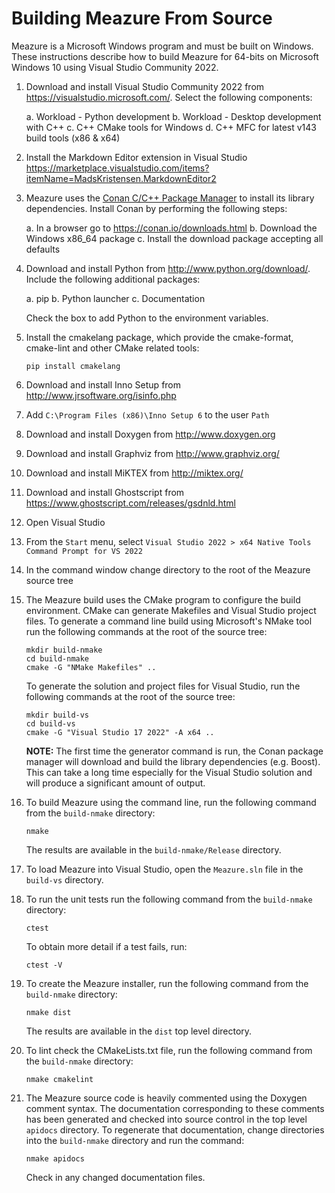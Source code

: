 # Building Meazure From Source

Meazure is a Microsoft Windows program and must be built on Windows. These
instructions describe how to build Meazure for 64-bits on Microsoft Windows
10 using Visual Studio Community 2022.

1. Download and install Visual Studio Community 2022 from <https://visualstudio.microsoft.com/>.
   Select the following components:

   a. Workload - Python development
   b. Workload - Desktop development with C++
   c. C++ CMake tools for Windows
   d. C++ MFC for latest v143 build tools (x86 & x64)

2. Install the Markdown Editor extension in Visual Studio
   <https://marketplace.visualstudio.com/items?itemName=MadsKristensen.MarkdownEditor2>

3. Meazure uses the [Conan C/C++ Package Manager](https://conan.io/) to install its library dependencies. Install
   Conan by performing the following steps:

   a. In a browser go to <https://conan.io/downloads.html>
   b. Download the Windows x86_64 package
   c. Install the download package accepting all defaults

4. Download and install Python from <http://www.python.org/download/>. Include the following additional packages:

   a. pip
   b. Python launcher
   c. Documentation

   Check the box to add Python to the environment variables.

5. Install the cmakelang package, which provide the cmake-format, cmake-lint and other CMake related tools:
   ```
   pip install cmakelang
   ```

6. Download and install Inno Setup from <http://www.jrsoftware.org/isinfo.php>

7. Add `C:\Program Files (x86)\Inno Setup 6` to the user `Path`

8. Download and install Doxygen from <http://www.doxygen.org>

9. Download and install Graphviz from <http://www.graphviz.org/>

10. Download and install MiKTEX from <http://miktex.org/>

11. Download and install Ghostscript from <https://www.ghostscript.com/releases/gsdnld.html>

12. Open Visual Studio

13. From the `Start` menu, select `Visual Studio 2022 > x64 Native Tools Command Prompt for VS 2022`

14. In the command window change directory to the root of the Meazure source tree

15. The Meazure build uses the CMake program to configure the build environment.
    CMake can generate Makefiles and Visual Studio project files. To generate
    a command line build using Microsoft's NMake tool run the following commands at the
    root of the source tree:
    ```
    mkdir build-nmake
    cd build-nmake
    cmake -G "NMake Makefiles" ..
    ```
    To generate the solution and project files for Visual Studio, run the following commands
    at the root of the source tree:
    ```
    mkdir build-vs
    cd build-vs
    cmake -G "Visual Studio 17 2022" -A x64 ..
    ```

    **NOTE:** The first time the generator command is run, the Conan package manager will download and build the
    library dependencies (e.g. Boost). This can take a long time especially for the Visual Studio solution and will
    produce a significant amount of output.

16. To build Meazure using the command line, run the following command from the `build-nmake`
    directory:
    ```
    nmake
    ```
    The results are available in the `build-nmake/Release` directory.

17. To load Meazure into Visual Studio, open the `Meazure.sln` file
    in the `build-vs` directory.

18. To run the unit tests run the following command from the `build-nmake` directory:
    ```
    ctest
    ```
    To obtain more detail if a test fails, run:
    ```
    ctest -V
    ```

19. To create the Meazure installer, run the following command from the `build-nmake` directory:
    ```
    nmake dist
    ```

    The results are available in the `dist` top level directory.

20. To lint check the CMakeLists.txt file, run the following command from the `build-nmake` directory:
    ```
    nmake cmakelint
    ```

21. The Meazure source code is heavily commented using the Doxygen comment
    syntax. The documentation corresponding to these comments has been
    generated and checked into source control in the top level `apidocs` directory. To
    regenerate that documentation, change directories into the `build-nmake`
    directory and run the command:
    ```
    nmake apidocs
    ```

    Check in any changed documentation files.
  